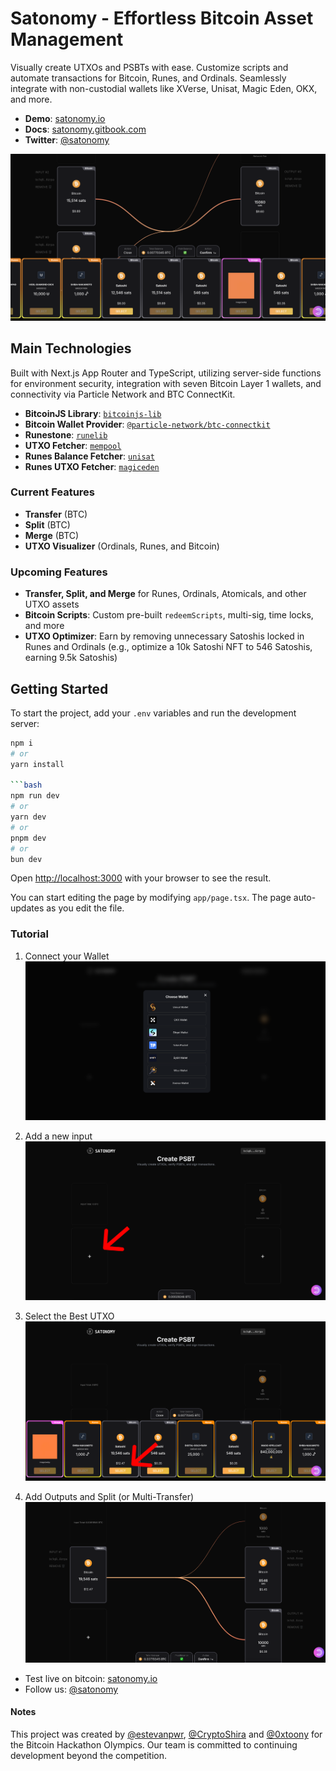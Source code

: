 # Satonomy - Effortless Bitcoin Asset Management

Visually create UTXOs and PSBTs with ease. Customize scripts and automate transactions for Bitcoin, Runes, and Ordinals. Seamlessly integrate with non-custodial wallets like XVerse, Unisat, Magic Eden, OKX, and more.

- **Demo**: [satonomy.io](https://satonomy.io)
- **Docs**: [satonomy.gitbook.com](https://satonomy.io)
- **Twitter**: [@satonomy](https://x.com/satonomy)

![Satonomy Dashboard - PSBT Creation](public/satonomy.png)

## Main Technologies

Built with Next.js App Router and TypeScript, utilizing server-side functions for environment security, integration with seven Bitcoin Layer 1 wallets, and connectivity via Particle Network and BTC ConnectKit.

- **BitcoinJS Library**: [`bitcoinjs-lib`](https://github.com/satonomy/utxo-builder/blob/main/app/services/psbtService.ts)
- **Bitcoin Wallet Provider**: [`@particle-network/btc-connectkit`](https://github.com/satonomy/utxo-builder/blob/main/app/providers/ConnectProvider.tsx)
- **Runestone**: [`runelib`](https://github.com/satonomy/utxo-builder/blob/main/app/services/runesService.ts#L8)
- **UTXO Fetcher**: [`mempool`](https://github.com/satonomy/utxo-builder/blob/main/app/services/utxoServices.ts#L47)
- **Runes Balance Fetcher**: [`unisat`](https://github.com/satonomy/utxo-builder/blob/main/app/services/utxoServices.ts#L64)
- **Runes UTXO Fetcher**: [`magiceden`](https://github.com/satonomy/utxo-builder/blob/main/app/services/utxoServices.ts#L64)

### Current Features

- **Transfer** (BTC)
- **Split** (BTC)
- **Merge** (BTC)
- **UTXO Visualizer** (Ordinals, Runes, and Bitcoin)

### Upcoming Features

- **Transfer, Split, and Merge** for Runes, Ordinals, Atomicals, and other UTXO assets
- **Bitcoin Scripts**: Custom pre-built `redeemScripts`, multi-sig, time locks, and more
- **UTXO Optimizer**: Earn by removing unnecessary Satoshis locked in Runes and Ordinals (e.g., optimize a 10k Satoshi NFT to 546 Satoshis, earning 9.5k Satoshis)

## Getting Started

To start the project, add your `.env` variables and run the development server:

````bash
npm i
# or
yarn install

```bash
npm run dev
# or
yarn dev
# or
pnpm dev
# or
bun dev
````

Open [http://localhost:3000](http://localhost:3000) with your browser to see the result.

You can start editing the page by modifying `app/page.tsx`. The page auto-updates as you edit the file.

### Tutorial

1. Connect your Wallet
   ![Wallet connection](public/wallets.png)

2. Add a new input
   ![Select Inputs](public/select.png)

3. Select the Best UTXO
   ![Wallet connection](public/choose.png)

4. Add Outputs and Split (or Multi-Transfer)
   ![Wallet connection](public/split.png)

- Test live on bitcoin: [satonomy.io](satonomy.io)
- Follow us: [@satonomy](https://x.com/satonomy)

#### Notes

This project was created by [@estevanpwr](https://x.com/estevanpwr), [@CryptoShira](https://x.com/CryptoShira) and [@0xtoony](https://x.com/0xtoony) for the Bitcoin Hackathon Olympics. Our team is committed to continuing development beyond the competition.
